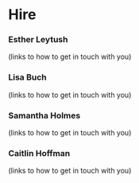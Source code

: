 # Hire

### Esther Leytush
(links to how to get in touch with you)

### Lisa Buch
(links to how to get in touch with you)

### Samantha Holmes
(links to how to get in touch with you)

### Caitlin Hoffman
(links to how to get in touch with you)

